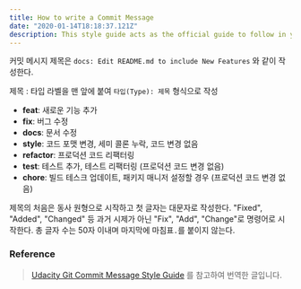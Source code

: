 ```yaml
---
title: How to write a Commit Message
date: "2020-01-14T18:18:37.121Z"
description: This style guide acts as the official guide to follow in your projects. Udacity evaluators will use this guide to grade your projects. There are many opinions on the "ideal" style in the world of development. Therefore, in order to reduce the confusion on what style students should follow during the course of their projects, we urge all students to refer to this style guide for their projects.
---
```


커밋 메시지 제목은 `docs: Edit README.md to include New Features` 와 같이 작성한다.

제목 : 타입 라벨을 맨 앞에 붙여 `타입(Type): 제목` 형식으로 작성

- **feat**: 새로운 기능 추가
- **fix**: 버그 수정
- **docs**: 문서 수정
- **style**: 코드 포맷 변경, 세미 콜론 누락, 코드 변경 없음
- **refactor**: 프로덕션 코드 리팩터링
- **test**: 테스트 추가, 테스트 리팩터링 (프로덕션 코드 변경 없음)
- **chore**: 빌드 테스크 업데이트, 패키지 매니저 설정할 경우 (프로덕션 코드 변경 없음)

제목의 처음은 동사 원형으로 시작하고 첫 글자는 대문자로 작성한다. "Fixed", "Added", "Changed" 등 과거 시제가 아닌 "Fix", "Add", "Change"로 명령어로 시작한다. 총 글자 수는 50자 이내며 마지막에 마침표`.`를 붙이지 않는다.

### Reference

> [Udacity Git Commit Message Style Guide](https://udacity.github.io/git-styleguide/) 를 참고하여 번역한 글입니다.
